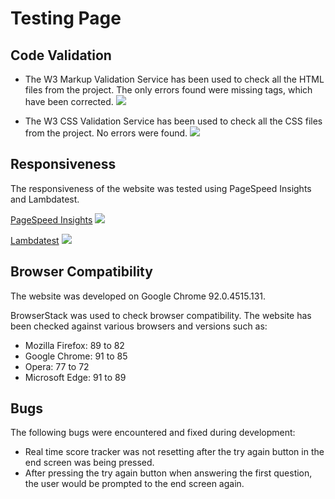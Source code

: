 # Testing Page

## Code Validation
  * The W3 Markup Validation Service has been used to check all the HTML files from the project. The only errors found were missing tags, which have been corrected.
  ![](assets/readme-images/html-validator.png)

  * The W3 CSS Validation Service has been used to check all the CSS files from the project. No errors were found.
  ![](assets/readme-images/css-validator.png)

 ## Responsiveness

The responsiveness of the website was tested using PageSpeed Insights and Lambdatest.

[PageSpeed Insights](https://developers.google.com/speed/pagespeed/insights/)
![](assets/readme-images/responsiveness.png)

[Lambdatest](https://www.lambdatest.com/lp/cross-browser-testing/)
![](assets/readme-images/performance.png)

## Browser Compatibility

The website was developed on Google Chrome 92.0.4515.131.

BrowserStack was used to check browser compatibility.
The website has been checked against various browsers and versions such as:
 - Mozilla Firefox: 89 to 82
 - Google Chrome: 91 to 85
 - Opera: 77 to 72
 - Microsoft Edge: 91 to 89


## Bugs

The following bugs were encountered and fixed during development:

- Real time score tracker was not resetting after the try again button in the end screen was being pressed.
- After pressing the try again button when answering the first question, the user would be prompted to the end screen again.

